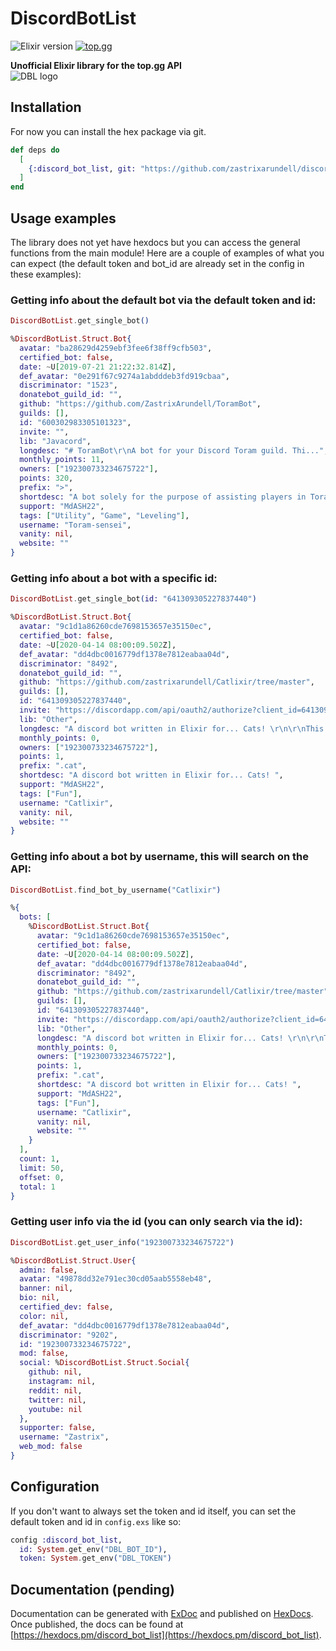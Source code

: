 # DiscordBotList 
![Elixir version](https://img.shields.io/static/v1?label=Elixir&message=1.10&logo=elixir&color=blueviolet&logo) [![top.gg](https://img.shields.io/badge/top.gg-visit%20here!-7289da)](https://top.gg)

**Unofficial Elixir library for the top.gg API**
<br>
![DBL logo](https://top.gg/assets/images/discord_v2.1225443.svg)

## Installation

For now you can install the hex package via git.

```elixir
def deps do
  [
    {:discord_bot_list, git: "https://github.com/zastrixarundell/discordbotlist"}
  ]
end
```

## Usage examples
The library does not yet have hexdocs but you can access the general functions from the main module! Here are a couple of examples of what you can expect (the default token and bot_id are already set in the config in these examples):

### Getting info about the default bot via the default token and id:
```elixir
DiscordBotList.get_single_bot()

%DiscordBotList.Struct.Bot{
  avatar: "ba28629d4259ebf3fee6f38ff9cfb503",
  certified_bot: false,
  date: ~U[2019-07-21 21:22:32.814Z],
  def_avatar: "0e291f67c9274a1abdddeb3fd919cbaa",
  discriminator: "1523",
  donatebot_guild_id: "",
  github: "https://github.com/ZastrixArundell/ToramBot",
  guilds: [],
  id: "600302983305101323",
  invite: "",
  lib: "Javacord",
  longdesc: "# ToramBot\r\nA bot for your Discord Toram guild. Thi...",
  monthly_points: 11,
  owners: ["192300733234675722"],
  points: 320,
  prefix: ">",
  shortdesc: "A bot solely for the purpose of assisting players in Toram. Its commands are all game-related.",
  support: "MdASH22",
  tags: ["Utility", "Game", "Leveling"],
  username: "Toram-sensei",
  vanity: nil,
  website: ""
}
```

### Getting info about a bot with a specific id:
```elixir
DiscordBotList.get_single_bot(id: "641309305227837440")

%DiscordBotList.Struct.Bot{
  avatar: "9c1d1a86260cde7698153657e35150ec",
  certified_bot: false,
  date: ~U[2020-04-14 08:00:09.502Z],
  def_avatar: "dd4dbc0016779df1378e7812eabaa04d",
  discriminator: "8492",
  donatebot_guild_id: "",
  github: "https://github.com/zastrixarundell/Catlixir/tree/master",
  guilds: [],
  id: "641309305227837440",
  invite: "https://discordapp.com/api/oauth2/authorize?client_id=641309305227837440&permissions=0&scope=bot",
  lib: "Other",
  longdesc: "A discord bot written in Elixir for... Cats! \r\n\r\nThis bot has mu...",
  monthly_points: 0,
  owners: ["192300733234675722"],
  points: 1,
  prefix: ".cat",
  shortdesc: "A discord bot written in Elixir for... Cats! ",
  support: "MdASH22",
  tags: ["Fun"],
  username: "Catlixir",
  vanity: nil,
  website: ""
}
```

### Getting info about a bot by username, this will search on the API:
```elixir
DiscordBotList.find_bot_by_username("Catlixir")

%{
  bots: [
    %DiscordBotList.Struct.Bot{
      avatar: "9c1d1a86260cde7698153657e35150ec",
      certified_bot: false,
      date: ~U[2020-04-14 08:00:09.502Z],
      def_avatar: "dd4dbc0016779df1378e7812eabaa04d",
      discriminator: "8492",
      donatebot_guild_id: "",
      github: "https://github.com/zastrixarundell/Catlixir/tree/master",
      guilds: [],
      id: "641309305227837440",
      invite: "https://discordapp.com/api/oauth2/authorize?client_id=641309305227837440&permissions=0&scope=bot",
      lib: "Other",
      longdesc: "A discord bot written in Elixir for... Cats! \r\n\r\nThis bot has mu...",
      monthly_points: 0,
      owners: ["192300733234675722"],
      points: 1,
      prefix: ".cat",
      shortdesc: "A discord bot written in Elixir for... Cats! ",
      support: "MdASH22",
      tags: ["Fun"],
      username: "Catlixir",
      vanity: nil,
      website: ""
    }
  ],
  count: 1,
  limit: 50,
  offset: 0,
  total: 1
}
```

### Getting user info via the id (you can only search via the id):
```elixir
DiscordBotList.get_user_info("192300733234675722")

%DiscordBotList.Struct.User{
  admin: false,
  avatar: "49878dd32e791ec30cd05aab5558eb48",
  banner: nil,
  bio: nil,
  certified_dev: false,
  color: nil,
  def_avatar: "dd4dbc0016779df1378e7812eabaa04d",
  discriminator: "9202",
  id: "192300733234675722",
  mod: false,
  social: %DiscordBotList.Struct.Social{
    github: nil,
    instagram: nil,
    reddit: nil,
    twitter: nil,
    youtube: nil
  },
  supporter: false,
  username: "Zastrix",
  web_mod: false
}
```

## Configuration

If you don't want to always set the token and id itself, you can set the default token and id in `config.exs` like so:
```elixir
config :discord_bot_list,
  id: System.get_env("DBL_BOT_ID"),
  token: System.get_env("DBL_TOKEN")
```

## Documentation (pending)
Documentation can be generated with [ExDoc](https://github.com/elixir-lang/ex_doc)
and published on [HexDocs](https://hexdocs.pm). Once published, the docs can
be found at [https://hexdocs.pm/discord_bot_list](https://hexdocs.pm/discord_bot_list).

